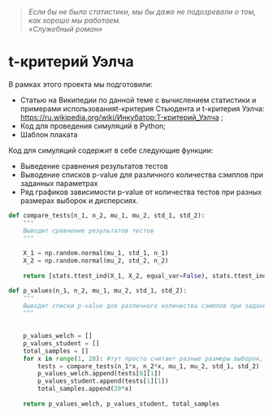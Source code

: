 > *Если бы не было статистики, мы бы даже не подозревали о том, как хорошо мы работаем.* \
*«Служебный роман»*


# t-критерий Уэлча

В рамках этого проекта мы подготовили:
 * Статью на Википедии по данной теме с вычислением статистики и примерами использованияt-критерия Стьюдента и t-критерия Уэлча: https://ru.wikipedia.org/wiki/Инкубатор:T-критерий_Уэлча ;
 * Код для проведения симуляций в Python;
 * Шаблон плаката


Код для симуляций содержит в себе следующие функции:
 * Выведение сравнения результатов тестов
 * Выводение списков p-value для различного количества сэмплов при заданных параметрах
 * Ряд графиков зависимости p-value от количества тестов при разных размерах выборок и дисперсиях.
 
```python
def compare_tests(n_1, n_2, mu_1, mu_2, std_1, std_2):
    """
    Выводит сравнение результатов тестов
    """
    
    X_1 = np.random.normal(mu_1, std_1, n_1)
    X_2 = np.random.normal(mu_2, std_2, n_2)
    
    return [stats.ttest_ind(X_1, X_2, equal_var=False), stats.ttest_ind(X_1, X_2)]
```

```python
def p_values(n_1, n_2, mu_1, mu_2, std_1, std_2):
    """
    Выводит списки p-value для различного количества сэмплов при заданных параметрах
    """
    
    
    p_values_welch = []
    p_values_student = []
    total_samples = []
    for x in range(1, 20): #тут просто считает разные размеры выборок, шаг можно поменять 
        tests = compare_tests(n_1*x, n_2*x, mu_1, mu_2, std_1, std_2)
        p_values_welch.append(tests[0][1])
        p_values_student.append(tests[1][1])
        total_samples.append(20*x)
        
    return p_values_welch, p_values_student, total_samples
```

